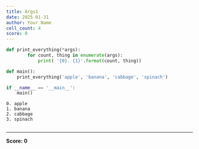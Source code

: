 ```yaml
---
title: Args1
date: 2025-01-31
author: Your Name
cell_count: 4
score: 0
---
```


```python
def print_everything(*args):
        for count, thing in enumerate(args):
            print( '{0}. {1}'.format(count, thing))
```


```python
def main():
    print_everything('apple', 'banana', 'cabbage', 'spinach')
```


```python
if __name__ == '__main__':
    main()
```

    0. apple
    1. banana
    2. cabbage
    3. spinach



```python

```


---
**Score: 0**
